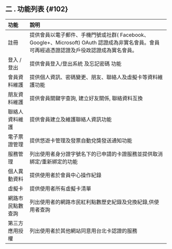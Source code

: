 ## **二 . 功能列表** {#102}

| **功能** | **說明** |
| :--- | :--- |
| 註冊 | 提供會員以電子郵件、手機門號或社群\( Facebook、Google+、Microsoft\) OAuth 認證成為非實名會員。會員可再經過憑證認證及戶役政認證成為實名會員。 |
| 登入   /                                                                                        登出 | 提供會員登入/登出系統 及忘記密碼 功能 |
| 會員資料維護 | 提供個人資訊、密碼變更、朋友、聯絡人及虛擬卡等資料維護功能 |
| 朋友資料維護 | 提供會員關鍵字查詢, 建立好友關係, 聯絡資料互換 |
| 聯絡人資料維護 | 提供會員建立及維護聯絡人資訊功能 |
| 電子票證管理 | 提供悠遊卡管理及發票自動兌獎發送通知功能 |
| 服務管理 | 列出使用者身分證字號名下的已申請的卡證服務並提供取消綁定/重新綁定的功能 |
| 個人異動資料 | 提供使用者於會員中心操作紀錄 |
| 虛擬卡 | 提供使用者所有虛擬卡清單 |
| 網路市民點數查詢 | 列出使用者的網路市民紅利點數歷史紀錄及兌換紀錄,供使用者查詢 |
| 第三方應用授權 | 列出使用者於其他網站同意用台北卡認證的服務 |



